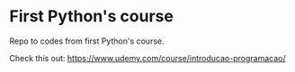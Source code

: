 # First Python's course
Repo to codes from first Python's course.


Check this out: https://www.udemy.com/course/introducao-programacao/
